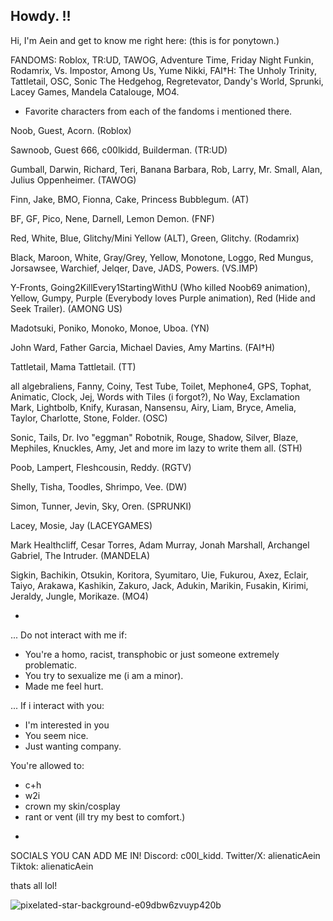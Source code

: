## Howdy. !!

Hi, I'm Aein and get to know me right here: (this is for ponytown.)

FANDOMS: Roblox, TR:UD, TAWOG, Adventure Time, Friday Night Funkin, Rodamrix, Vs. Impostor, Among Us, Yume Nikki, FAI†H: The Unholy Trinity, Tattletail, OSC, Sonic The Hedgehog, Regretevator, Dandy's World, Sprunki, Lacey Games, Mandela Catalouge, MO4.

* Favorite characters from each of the fandoms i mentioned there.

Noob, Guest, Acorn. (Roblox)

Sawnoob, Guest 666, c00lkidd, Builderman. (TR:UD)

Gumball, Darwin, Richard, Teri, Banana Barbara, Rob, Larry, Mr. Small, Alan, Julius Oppenheimer. (TAWOG)

Finn, Jake, BMO, Fionna, Cake, Princess Bubblegum. (AT)

BF, GF, Pico, Nene, Darnell, Lemon Demon. (FNF)

Red, White, Blue, Glitchy/Mini Yellow (ALT), Green, Glitchy. (Rodamrix)

Black, Maroon, White, Gray/Grey, Yellow, Monotone, Loggo, Red Mungus, Jorsawsee, Warchief, Jelqer, Dave, JADS, Powers. (VS.IMP)

Y-Fronts, Going2KillEvery1StartingWithU (Who killed Noob69 animation), Yellow, Gumpy, Purple (Everybody loves Purple animation), Red (Hide and Seek Trailer). (AMONG US)

Madotsuki, Poniko, Monoko, Monoe, Uboa. (YN)

John Ward, Father Garcia, Michael Davies, Amy Martins. (FAI†H)

Tattletail, Mama Tattletail. (TT)

all algebraliens, Fanny, Coiny, Test Tube, Toilet, Mephone4, GPS, Tophat, Animatic, Clock, Jej, Words with Tiles (i forgot?), No Way, Exclamation Mark, Lightbolb, Knify, Kurasan, Nansensu, Airy, Liam, Bryce, Amelia, Taylor, Charlotte, Stone, Folder. (OSC)

Sonic, Tails, Dr. Ivo "eggman" Robotnik, Rouge, Shadow, Silver, Blaze, Mephiles, Knuckles, Amy, Jet and more im lazy to write them all. (STH)

Poob, Lampert, Fleshcousin, Reddy. (RGTV)

Shelly, Tisha, Toodles, Shrimpo, Vee. (DW)

Simon, Tunner, Jevin, Sky, Oren. (SPRUNKI)

Lacey, Mosie, Jay (LACEYGAMES)

Mark Healthcliff, Cesar Torres, Adam Murray, Jonah Marshall, Archangel Gabriel, The Intruder. (MANDELA)

Sigkin, Bachikin, Otsukin, Koritora, Syumitaro, Uie, Fukurou, Axez, Eclair, Taiyo, Arakawa, Kashikin, Zakuro, Jack, Adukin, Marikin, Fusakin, Kirimi, Jeraldy, Jungle, Morikaze. (MO4)

*

... Do not interact with me if:

- You're a homo, racist, transphobic or just someone extremely problematic.
- You try to sexualize me (i am a minor).
- Made me feel hurt.

... If i interact with you:

- I'm interested in you
- You seem nice.
- Just wanting company.

You're allowed to:

- c+h
- w2i
- crown my skin/cosplay
- rant or vent (ill try my best to comfort.)

*
SOCIALS YOU CAN ADD ME IN!
Discord: c00l_kidd.
Twitter/X: alienaticAein
Tiktok: alienaticAein

thats all lol!

![pixelated-star-background-e09dbw6zvuyp420b](https://github.com/user-attachments/assets/a31e4f01-1143-41f5-bf79-518f2b0f537a)


